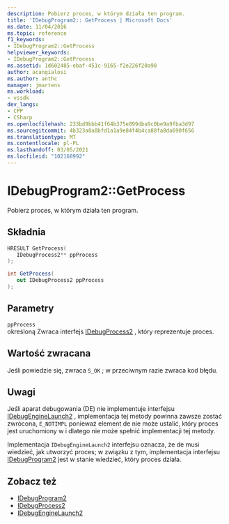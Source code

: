 ```yaml
---
description: Pobierz proces, w którym działa ten program.
title: 'IDebugProgram2:: GetProcess | Microsoft Docs'
ms.date: 11/04/2016
ms.topic: reference
f1_keywords:
- IDebugProgram2::GetProcess
helpviewer_keywords:
- IDebugProgram2::GetProcess
ms.assetid: 1d602485-ebaf-451c-9165-f2e226f20a90
author: acangialosi
ms.author: anthc
manager: jmartens
ms.workload:
- vssdk
dev_langs:
- CPP
- CSharp
ms.openlocfilehash: 233bd9bbb41f64b375e899dba9c0be9a9fba3d97
ms.sourcegitcommit: 4b323a8a8bfd1a1a9e84f4b4ca88fa8da690f656
ms.translationtype: MT
ms.contentlocale: pl-PL
ms.lasthandoff: 03/05/2021
ms.locfileid: "102168992"
---
```

# <a name="idebugprogram2getprocess"></a>IDebugProgram2::GetProcess
Pobierz proces, w którym działa ten program.

## <a name="syntax"></a>Składnia

```cpp
HRESULT GetProcess(
   IDebugProcess2** ppProcess
);
```

```csharp
int GetProcess(
   out IDebugProcess2 ppProcess
);
```

## <a name="parameters"></a>Parametry
`ppProcess`\
określoną Zwraca interfejs [IDebugProcess2](../../../extensibility/debugger/reference/idebugprocess2.md) , który reprezentuje proces.

## <a name="return-value"></a>Wartość zwracana
 Jeśli powiedzie się, zwraca `S_OK` ; w przeciwnym razie zwraca kod błędu.

## <a name="remarks"></a>Uwagi
 Jeśli aparat debugowania (DE) nie implementuje interfejsu [IDebugEngineLaunch2](../../../extensibility/debugger/reference/idebugenginelaunch2.md) , implementacja tej metody powinna zawsze zostać zwrócona, `E_NOTIMPL` ponieważ element de nie może ustalić, który proces jest uruchomiony w i dlatego nie może spełnić implementacji tej metody.

 Implementacja `IDebugEngineLaunch2` interfejsu oznacza, że de musi wiedzieć, jak utworzyć proces; w związku z tym, implementacja interfejsu [IDebugProgram2](../../../extensibility/debugger/reference/idebugprogram2.md) jest w stanie wiedzieć, który proces działa.

## <a name="see-also"></a>Zobacz też
- [IDebugProgram2](../../../extensibility/debugger/reference/idebugprogram2.md)
- [IDebugProcess2](../../../extensibility/debugger/reference/idebugprocess2.md)
- [IDebugEngineLaunch2](../../../extensibility/debugger/reference/idebugenginelaunch2.md)
